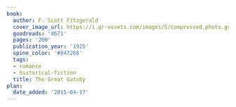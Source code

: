 ```yaml
---
book:
  author: F. Scott Fitzgerald
  cover_image_url: https://i.gr-assets.com/images/S/compressed.photo.goodreads.com/books/1490528560l/4671._SX98_.jpg
  goodreads: '4671'
  pages: '200'
  publication_year: '1925'
  spine_color: '#847268'
  tags:
  - romance
  - historical-fiction
  title: The Great Gatsby
plan:
  date_added: '2015-04-17'
---
```

